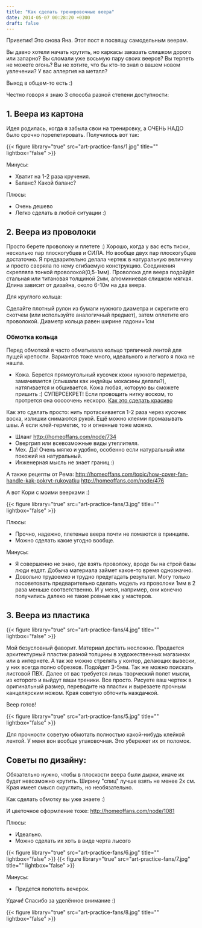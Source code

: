 ```yaml
---
title: "Как сделать тренировочные веера"
date: 2014-05-07 00:28:20 +0300
draft: false
---
```



Приветик! Это снова Яна. Этот пост я посвящу самодельным веерам. 

Вы давно хотели начать крутить, но каркасы заказать слишком дорого или запарно? Вы сломали уже восьмую пару своих вееров? Вы терпеть не можете огонь? Вы не хотите, что бы кто-то знал о вашем новом увлечении? У вас аллергия на металл? 

Выход в общем-то есть :)

Честно говоря я знаю 3 способа разной степени доступности:

## 1. Веера из картона
Идея родилась, когда я забыла свои на тренировку, 
а ОЧЕНЬ НАДО было срочно порепетировать. Получилось вот так:

{{< figure library="true" src="art-practice-fans/1.jpg" title="" lightbox="false" >}}

Минусы:
- Хватит на 1-2 раза кручения.
-  Баланс? Какой баланс?

Плюсы:
- Очень дешево
- Легко сделать в любой ситуации :)

## 2. Веера из проволоки

Просто берете проволоку и плетете :) Хорошо, когда у вас есть тиски, 
несколько пар плоскогубцев и СИЛА. Но вообще двух пар плоскогубцев 
достаточно. Я предварительно делала чертеж в натуральную величину и 
просто сверяла по нему сгибаемую конструкцию. Соединения скрепляла 
тонкой проволокой(0,5-1мм). 
Проволока для веера подойдёт стальная или титановая толщиной 2мм, 
алюминиевая слишком мягкая. Длина зависит от дизайна, около 6-10м на 
два веера.

Для круглого кольца:

Сделайте плотный рулон из бумаги нужного диаметра и скрепите его 
скотчем (или используйте аналогичный предмет), затем оплетите его 
проволокой. Диаметр кольца равен ширине ладони+1см

### Обмотка кольца
Перед обмоткой я часто обматывала кольцо тряпичной лентой для пущей 
крепости.
Вариантов тоже много, идеального и легкого я пока не нашла.

- Кожа. Берется прямоугольный кусочек кожи нужного периметра, 
замачивается (слышали как индейцы мокасины делали?), натягивается и 
обшивается. Кожа любая, которую вы сможете пришить :) СУПЕРСЕКРЕТ! Если провощить нитку воском, то протрется она ооооочень нескоро. [Как это сделать красиво](http://lianabeadart.livejournal.com/30632.html)

Как это сделать просто: нить протаскивается 1-2 раза через кусочек воска, излишки снимаются рукой. Ещё можно клеями промазывать швы. А если клей-герметик, то и огненные тоже можно.

- Шланг http://homeoffans.com/node/734
- Овергрип или всевозможные виды утеплителя.
- Мех. Да! Очень мягко и удобно, особенно если натуральный или похожий на натуральный.
- Инженерная мысль не знает границ :)

А также рецепты от Рема: 
http://homeoffans.com/topic/how-cover-fan-handle-kak-pokryt-rukoyatku
http://homeoffans.com/node/476

А вот Кори с моими веерками :) 

{{< figure library="true" src="art-practice-fans/3.jpg" title="" lightbox="false" >}}

Плюсы:
- Прочно, надежно, плетеные веера почти не ломаются в принципе.
- Можно сделать какие угодно вообще.

Минусы:
- Я совершенно не знаю, где взять проволоку, вроде бы на строй базы 
люди ездят. Добыча материала займет какое-то время однозначно.
- Довольно трудоемко и трудно предугадать результат. Могу только 
посоветовать предварительно сделать модель из проволоки 1мм в 2 раза 
меньше соответственно. И у меня, например, они конечно получились 
далеко не такие ровные как у мастеров.

## 3. Веера из пластика
{{< figure library="true" src="art-practice-fans/4.jpg" title="" lightbox="false" >}}

Мой безусловный фаворит. Материал достать несложно. Продается 
архитектурный пластик разной толщины в художественных магазинах или в интернете. А так же можно стрелять у контор, делающих вывески, у них всегда полно обрезков. Подойдет 3-5мм. Так же можно поискать листовой ПВХ.
Далее от вас требуется лишь творческий полет мысли, из которого и 
выйдут ваши треники. 
Все просто. Рисуете ваш чертеж в оригинальный размер, переводите на 
пластик и вырезаете прочным канцелярским ножом. Края советую обточить наждачкой.

Веер готов! 

{{< figure library="true" src="art-practice-fans/5.jpg" title="" lightbox="false" >}}

Для прочности советую обмотать полностью какой-нибудь клейкой лентой. У меня вон вообще упаковочная. Это убережет их от поломок.

## Советы по дизайну:
Обязательно нужно, чтобы в плоскости веера были дырки, иначе их будет невозможно крутить. Ширину "спиц" лучше взять не менее 2х см. Края имеет смысл скруглить, но необязательно.

Как сделать обмотку вы уже знаете :)

И цветочное оформление тоже:
http://homeoffans.com/node/1081

Плюсы:
- Идеально.
- Можно сделать их хоть в виде черта лысого 

{{< figure library="true" src="art-practice-fans/6.jpg" title="" lightbox="false" >}}
{{< figure library="true" src="art-practice-fans/7.jpg" title="" lightbox="false" >}}

Минусы:
- Придется попотеть вечерок.

Удачи! Спасибо за уделённое внимание :)

{{< figure library="true" src="art-practice-fans/8.jpg" title="" lightbox="false" >}}
